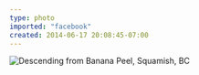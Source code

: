 ```yaml
---
type: photo
imported: "facebook"
created: 2014-06-17 20:08:45-07:00
---
```

![Descending from Banana Peel, Squamish, BC](/media/images/photos/2014/06/banana-peel.jpg)
